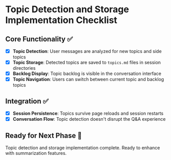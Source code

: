 # Topic Detection and Storage Implementation Checklist

## Core Functionality ✅
- [x] **Topic Detection**: User messages are analyzed for new topics and side topics
- [x] **Topic Storage**: Detected topics are saved to `topics.md` files in session directories
- [x] **Backlog Display**: Topic backlog is visible in the conversation interface
- [x] **Topic Navigation**: Users can switch between current topic and backlog topics

## Integration ✅
- [x] **Session Persistence**: Topics survive page reloads and session restarts
- [x] **Conversation Flow**: Topic detection doesn't disrupt the Q&A experience

## Ready for Next Phase 🚀
Topic detection and storage implementation complete. Ready to enhance with summarization features.